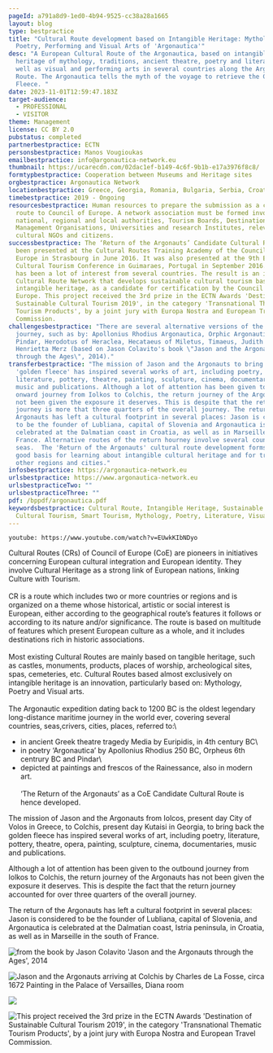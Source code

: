```yaml
---
pageId: a791a8d9-1ed0-4b94-9525-cc38a28a1665
layout: blog
type: bestpractice
title: "Cultural Route development based on Intangible Heritage: Mythology,
  Poetry, Performing and Visual Arts of 'Argonautica'"
desc: "A European Cultural Route of the Argonautica, based on intangible
  heritage of mythology, traditions, ancient theatre, poetry and literature, as
  well as visual and performing arts in several countries along the Argonautica
  Route. The Argonautica tells the myth of the voyage to retrieve the Golden
  Fleece. "
date: 2023-11-01T12:59:47.183Z
target-audience:
  - PROFESSIONAL
  - VISITOR
theme: Management
license: CC BY 2.0
pubstatus: completed
partnerbestpractice: ECTN
personsbestpractice: Manos Vougioukas
emailbestpractice: info@argonautica-network.eu
thumbnail: https://ucarecdn.com/02dac1ef-b149-4c6f-9b1b-e17a3976f8c8/
formtypbestpractice: Cooperation between Museums and Heritage sites
orgbestpractice: Argonautica Network
locationbestpractice: Greece, Georgia, Romania, Bulgaria, Serbia, Croatia, Slovenia, Italy, France
timebestpractice: 2019 - Ongoing
resourcesbestpractice: Human resources to prepare the submission as a candidate
  route to Council of Europe. A network association must be formed involving
  national, regional and local authorities, Tourism Boards, Destination
  Management Organisations, Universities and research Institutes, relevant
  cultural NGOs and citizens.
successbestpractice: The ‘Return of the Argonauts’ Candidate Cultural Route has
  been presented at the Cultural Routes Training Academy of the Council of
  Europe in Strasbourg in June 2016. It was also presented at the 9th European
  Cultural Tourism Conference in Guimaraes, Portugal in September 2016. There
  has been a lot of interest from several countries. The result is an innovative
  Cultural Route Network that develops sustainable cultural tourism based on
  intangible heritage, as a candidate for certification by the Council of
  Europe. This project received the 3rd prize in the ECTN Awards 'Destination of
  Sustainable Cultural Tourism 2019', in the category 'Transnational Thematic
  Tourism Products', by a joint jury with Europa Nostra and European Travel
  Commission.
challengesbestpractice: "There are several alternative versions of the return
  journey, such as by: Apollonius Rhodius Argonautica, Orphic Argonautica,
  Pindar, Herodotus of Heraclea, Hecataeus of Miletus, Timaeus, Judith Bacon,
  Henrietta Merz (based on Jason Colavito's book \"Jason and the Argonauts
  through the Ages\", 2014)."
transferbestpractice: "The mission of Jason and the Argonauts to bring back the
  'golden fleece' has inspired several works of art, including poetry,
  literature, pottery, theatre, painting, sculpture, cinema, documentaries,
  music and publications. Although a lot of attention has been given to the
  onward journey from Iolkos to Colchis, the return journey of the Argonauts has
  not been given the exposure it deserves. This is despite that the return
  journey is more that three quarters of the overall journey. The return of the
  Argonauts has left a cultural footprint in several places: Jason is considered
  to be the founder of Lubliana, capital of Slovenia and Argonautica is
  celebrated at the Dalmatian coast in Croatia, as well as in Marseille south of
  France. Alternative routes of the return hourney involve several countries and
  seas.  The 'Return of the Argonauts' cultural route development forms a very
  good basis for learning about intangible cultural heritage and for transfer to
  other regions and cities."
infosbestpractice: https://argonautica-network.eu
urlsbestpractice: https://www.argonautica-network.eu
urlsbestpracticeTwo: ""
urlsbestpracticeThree: ""
pdf: /bppdf/argonautica.pdf
keywordsbestpractice: Cultural Route, Intangible Heritage, Sustainable Tourism,
  Cultural Tourism, Smart Tourism, Mythology, Poetry, Literature, Visual Arts
---
```



`youtube: https://www.youtube.com/watch?v=EUwkKIbNDyo`

Cultural Routes (CRs) of Council of Europe (CoE) are pioneers in initiatives concerning European cultural integration and European identity. They involve Cultural Heritage as a strong link of European nations, linking Culture with Tourism.\
\
CR is a route which includes two or more countries or regions and is organized on a theme whose historical, artistic or social interest is European, either according to the geographical route’s features it follows or according to its nature and/or significance. The route is based on multitude of features which present European culture as a whole, and it includes destinations rich in historic associations.\
\
Most existing Cultural Routes are mainly based on tangible heritage, such as castles, monuments, products, places of worship, archeological sites, spas, cemeteries, etc. Cultural Routes based almost exclusively on intangible heritage is an innovation, particularly based on: Mythology, Poetry and Visual arts.\
\
The Argonautic expedition dating back to 1200 BC is the oldest legendary long-distance maritime journey in the world ever, covering several countries, seas,crivers, cities, places, referred to:\

* in ancient Greek theatre tragedy Media by Euripidis, in 4th century BC\
* in poetry ‘Argonautica’ by Apollonius Rhodius 250 BC, Orpheus 6th centrury BC and Pindar\
* depicted at paintings and frescos of the Rainessance, also in modern art.\
  \
  ‘The Return of the Argonauts’ as a CoE Candidate Cultural Route is hence developed.

The mission of Jason and the Argonauts from Iolcos, present day City of Volos in Greece, to Colchis, present day Kutaisi in Georgia, to bring back the golden fleece has inspired several works of art, including poetry, literature, pottery, theatre, opera, painting, sculpture, cinema, documentaries, music and publications.

Although a lot of attention has been given to the outbound journey from Iolkos to Colchis, the return journey of the Argonauts has not been given the exposure it deserves. This is despite the fact that the return journey accounted for over three quarters of the overall journey.

The return of the Argonauts has left a cultural footprint in several places: Jason is considered to be the founder of Lubliana, capital of Slovenia, and Argonautica is celebrated at the Dalmatian coast, Istria peninsula, in Croatia, as well as in Marseille in the south of France.

![](https://ucarecdn.com/d6437545-0fa0-4fe7-a1a7-4af140c27888/ "from the book by Jason Colavito 'Jason and the Argonauts through the Ages', 2014")

![](https://ucarecdn.com/34fd68f6-416e-449e-a9cf-0db2c11ee992/ "Jason and the Argonauts arriving at Colchis  by Charles de La Fosse, circa 1672   Painting in the Palace of Versailles, Diana room")



![](https://ucarecdn.com/37b6f297-4f20-46e6-8d28-c1a9c6093aee/)

![](https://ucarecdn.com/85a482d0-8d5c-45de-9737-b3ba21bfe259/ "This project received the 3rd prize in the ECTN Awards 'Destination of Sustainable Cultural Tourism 2019', in the category 'Transnational Thematic Tourism Products', by a joint jury with Europa Nostra and European Travel Commission.")